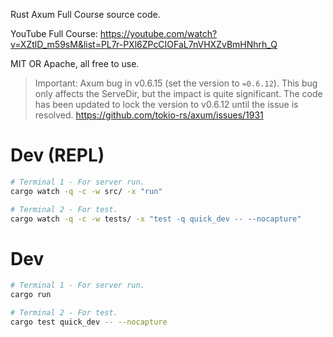 Rust Axum Full Course source code. 

YouTube Full Course: https://youtube.com/watch?v=XZtlD_m59sM&list=PL7r-PXl6ZPcCIOFaL7nVHXZvBmHNhrh_Q

MIT OR Apache, all free to use. 

> Important: Axum bug in v0.6.15 (set the version to `=0.6.12`). This bug only affects the ServeDir, but the impact is quite significant. The code has been updated to lock the version to v0.6.12 until the issue is resolved. https://github.com/tokio-rs/axum/issues/1931


# Dev (REPL)

```sh
# Terminal 1 - For server run.
cargo watch -q -c -w src/ -x "run"

# Terminal 2 - For test.
cargo watch -q -c -w tests/ -x "test -q quick_dev -- --nocapture"
```

# Dev

```sh
# Terminal 1 - For server run.
cargo run

# Terminal 2 - For test.
cargo test quick_dev -- --nocapture
```